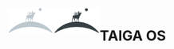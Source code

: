 <a>
    <img src="assets/logos/logo_dark_no_text.png#gh-dark-mode-only" alt="Taiga os logo" title="logo" align="left" height="50" />
    <img src="assets/logos/logo_light_no_text.png#gh-light-mode-only" alt="Taiga os logo" title="logo" align="left" height="50" />
</a>

# TAIGA OS
